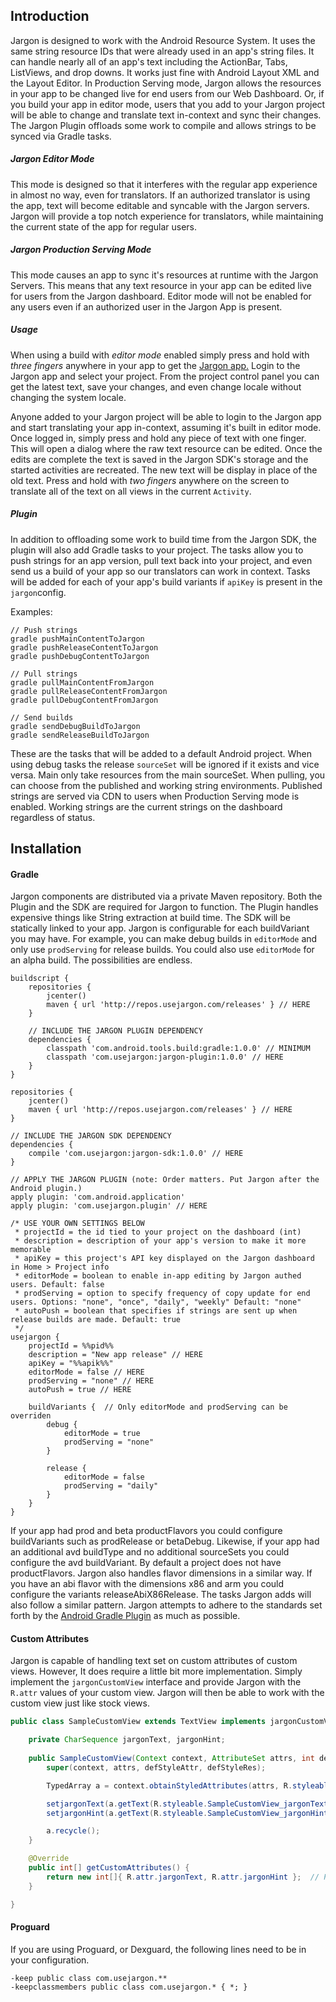 ## Introduction

Jargon is designed to work with the Android Resource System. It uses the same string resource IDs that were already used in an app's string files. It can handle nearly all of an app's text including the ActionBar, Tabs, ListViews, and drop downs.  It works just fine with Android Layout XML and the Layout Editor.  In Production Serving mode, Jargon allows the resources in your app to be changed live for end users from our Web Dashboard.  Or, if you build your app in editor mode, users that you add to your Jargon project will be able to change and translate text in-context and sync their changes.  The Jargon Plugin offloads some work to compile and allows strings to be synced via Gradle tasks.

##### Jargon Editor Mode

This mode is designed so that it interferes with the regular app experience in almost no way, even for translators. If an authorized translator is using the app, text will become editable and syncable with the Jargon servers.  Jargon will provide a top notch experience for translators, while maintaining the current state of the app for regular users. 

##### Jargon Production Serving Mode

This mode causes an app to sync it's resources at runtime with the Jargon Servers.  This means that any text resource in your app can be edited live for users from the Jargon dashboard.  Editor mode will not be enabled for any users even if an authorized user in the Jargon App is present.

##### Usage

When using a build with *editor mode* enabled simply press and hold with *three fingers* anywhere in your app to get the [Jargon app.](https://play.google.com/store/apps/details?id=com.usejargon.app&hl=en)  Login to the Jargon app and select your project.  From the project control panel you can get the latest text, save your changes, and even change locale without changing the system locale.

Anyone added to your Jargon project will be able to login to the Jargon app and start translating your app in-context, assuming it's built in editor mode.  Once logged in, simply press and hold any piece of text with one finger.  This will open a dialog where the raw text resource can be edited.  Once the edits are complete the text is saved in the Jargon SDK's storage and the started activities are recreated.  The new text will be display in place of the old text.  Press and hold with *two fingers* anywhere on the screen to translate all of the text on all views in the current `Activity`.

##### Plugin

In addition to offloading some work to build time from the Jargon SDK, the plugin will also add Gradle tasks to your project.  The tasks allow you to push strings for an app version, pull text back into your project, and even send us a build of your app so our translators can work in context.  Tasks will be added for each of your app's build variants if `apiKey` is present in the `jargon`config.  

Examples:
```
// Push strings
gradle pushMainContentToJargon
gradle pushReleaseContentToJargon
gradle pushDebugContentToJargon

// Pull strings
gradle pullMainContentFromJargon
gradle pullReleaseContentFromJargon
gradle pullDebugContentFromJargon

// Send builds
gradle sendDebugBuildToJargon
gradle sendReleaseBuildToJargon
```

These are the tasks that will be added to a default Android project.  When using debug tasks the release `sourceSet` will be ignored if it exists and vice versa. Main only take resources from the main sourceSet.  When pulling, you can choose from the published and working string environments.  Published strings are served via CDN to users when Production Serving mode is enabled.  Working strings are the current strings on the dashboard regardless of status.

## Installation

#### Gradle

Jargon components are distributed via a private Maven repository.  Both the Plugin and the SDK are required for Jargon to function.  The Plugin handles expensive things like String extraction at build time.  The SDK will be statically linked to your app.  Jargon is configurable for each buildVariant you may have.  For example, you can make debug builds in `editorMode` and only use `prodServing` for release builds.  You could also use `editorMode` for an alpha build.  The possibilities are endless.

```
buildscript {
    repositories {
        jcenter()
        maven { url 'http://repos.usejargon.com/releases' } // HERE
    }

    // INCLUDE THE JARGON PLUGIN DEPENDENCY
    dependencies {
        classpath 'com.android.tools.build:gradle:1.0.0' // MINIMUM
        classpath 'com.usejargon:jargon-plugin:1.0.0' // HERE
    }
}

repositories {
    jcenter()
    maven { url 'http://repos.usejargon.com/releases' } // HERE
}

// INCLUDE THE JARGON SDK DEPENDENCY
dependencies {
    compile 'com.usejargon:jargon-sdk:1.0.0' // HERE
}

// APPLY THE JARGON PLUGIN (note: Order matters. Put Jargon after the Android plugin.)
apply plugin: 'com.android.application'
apply plugin: 'com.usejargon.plugin' // HERE

/* USE YOUR OWN SETTINGS BELOW
 * projectId = the id tied to your project on the dashboard (int)
 * description = description of your app's version to make it more memorable
 * apiKey = this project's API key displayed on the Jargon dashboard in Home > Project info
 * editorMode = boolean to enable in-app editing by Jargon authed users. Default: false
 * prodServing = option to specify frequency of copy update for end users. Options: "none", "once", "daily", "weekly" Default: "none"
 * autoPush = boolean that specifies if strings are sent up when release builds are made. Default: true
 */
usejargon {
    projectId = %%pid%%
    description = "New app release" // HERE
    apiKey = "%%apik%%"
    editorMode = false // HERE
    prodServing = "none" // HERE
    autoPush = true // HERE

    buildVariants {  // Only editorMode and prodServing can be overriden
        debug {
            editorMode = true
            prodServing = "none"
        }

        release {
            editorMode = false
            prodServing = "daily"
        }
    }
}
```

If your app had prod and beta productFlavors you could configure buildVariants such as prodRelease or betaDebug.  Likewise, if your app had an additional avd buildType and no additional sourceSets you could configure the avd buildVariant.  By default a project does not have productFlavors. Jargon also handles flavor dimensions in a similar way.  If you have an abi flavor with the dimensions x86 and arm you could configure the variants releaseAbiX86Release.  The tasks Jargon adds will also follow a similar pattern.  Jargon attempts to adhere to the standards set forth by the [Android Gradle Plugin](http://tools.android.com/tech-docs/new-build-system/user-guide) as much as possible.

#### Custom Attributes

Jargon is capable of handling text set on custom attributes of custom views.  However, It does require a little bit more implementation.
Simply implement the `jargonCustomView` interface and provide Jargon with the `R.attr` values of your custom view. Jargon will then be able
to work with the custom view just like stock views.

```java
public class SampleCustomView extends TextView implements jargonCustomView {

    private CharSequence jargonText, jargonHint;
   
    public SampleCustomView(Context context, AttributeSet attrs, int defStyleAttr, int defStyleRes) {
        super(context, attrs, defStyleAttr, defStyleRes);

        TypedArray a = context.obtainStyledAttributes(attrs, R.styleable.SampleCustomView, defStyle, defStyleRes);

        setjargonText(a.getText(R.styleable.SampleCustomView_jargonText));
        setjargonHint(a.getText(R.styleable.SampleCustomView_jargonHint));

        a.recycle();
    }

    @Override
    public int[] getCustomAttributes() {
        return new int[]{ R.attr.jargonText, R.attr.jargonHint };  // Provide attrs here
    }

}
```

#### Proguard

If you are using Proguard, or Dexguard, the following lines need to be in your configuration.

```
-keep public class com.usejargon.**
-keepclassmembers public class com.usejargon.* { *; }
```